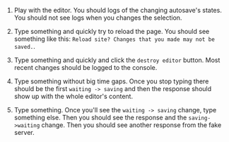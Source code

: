 1. Play with the editor. You should logs of the changing autosave's states. You should not see logs when you changes the selection.

1. Type something and quickly try to reload the page. You should see something like this: `Reload site? Changes that you made may not be saved.`.

1. Type something and quickly and click the `destroy editor` button. Most recent changes should be logged to the console.

1. Type something without big time gaps. Once you stop typing there should be the first `waiting -> saving` and then the response should show up with the whole editor's content.

1. Type something. Once you'll see the `waiting -> saving` change, type something else. Then you should see the response and the `saving->waiting` change. Then you should see another response from the fake server.
